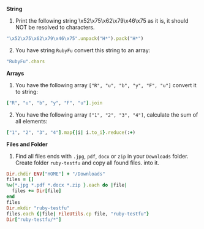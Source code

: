 **String**
1. Print the following string \x52\x75\x62\x79\x46\x75 as it is, it should NOT be resolved to characters.
```ruby
"\x52\x75\x62\x79\x46\x75".unpack("H*").pack("H*")
```

2. You have string `RubyFu` convert this string to an array:
```ruby
"RubyFu".chars
```

**Arrays**
1. You have the following array `["R", "u", "b", "y", "F", "u"]` convert it to string:
```ruby
["R", "u", "b", "y", "F", "u"].join
```

2. You have the following array `["1", "2", "3", "4"]`, calculate the sum of all elements:
```ruby
["1", "2", "3", "4"].map{|i| i.to_i}.reduce(:+)
```

**Files and Folder**
1. Find all files ends with `.jpg`, `pdf`, `docx` or `zip` in your `Downloads` folder. Create folder `ruby-testfu` and copy all found files. into it.
```ruby
Dir.chdir ENV["HOME"] + "/Downloads"
files = []
%w{*.jpg *.pdf *.docx *.zip }.each do |file|
  files += Dir[file]
end
files
Dir.mkdir "ruby-testfu"
files.each {|file| FileUtils.cp file, "ruby-testfu"}
Dir["ruby-testfu/*"]
```
